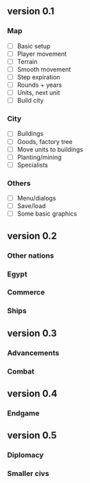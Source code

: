 ## version 0.1

### Map

- [ ] Basic setup
- [ ] Player movement
- [ ] Terrain
- [ ] Smooth movement
- [ ] Step expiration
- [ ] Rounds + years
- [ ] Units, next unit
- [ ] Build city

### City

- [ ] Buildings
- [ ] Goods, factory tree
- [ ] Move units to buildings
- [ ] Planting/mining
- [ ] Specialists

### Others

- [ ] Menu/dialogs
- [ ] Save/load
- [ ] Some basic graphics

## version 0.2

### Other nations
### Egypt
### Commerce
### Ships

## version 0.3

### Advancements
### Combat

## version 0.4

### Endgame

## version 0.5

### Diplomacy
### Smaller civs